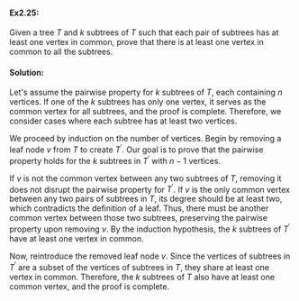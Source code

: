 #### Ex2.25:
Given a tree $T$ and $k$ subtrees of $T$ such that each pair of subtrees has at least one vertex in common, prove that there is at least one 
vertex in common to all the subtrees.


#### Solution:

Let's assume the pairwise property for $k$ subtrees of $T$, each containing $n$ vertices. If one of the $k$ subtrees has only one vertex, 
it serves as the common vertex for all subtrees, and the proof is complete. Therefore, we consider cases where each subtree has at least 
two vertices.

We proceed by induction on the number of vertices. Begin by removing a leaf node $v$ from $T$ to create $T^\prime$. Our goal is to prove 
that the pairwise property holds for the $k$ subtrees in $T^\prime$ with $n-1$ vertices.

If $v$ is not the common vertex between any two subtrees of $T$, removing it does not disrupt the pairwise property for $T^\prime$. If $v$ 
is the only common vertex between any two pairs of subtrees in $T$, its degree should be at least two, which contradicts the definition of 
a leaf. Thus, there must be another common vertex between those two subtrees, preserving the pairwise property upon removing $v$. By the 
induction hypothesis, the $k$ subtrees of $T^\prime$ have at least one vertex in common.

Now, reintroduce the removed leaf node $v$. Since the vertices of subtrees in $T^\prime$ are a subset of the vertices of subtrees in $T$, 
they share at least one vertex in common. Therefore, the $k$ subtrees of $T$ also have at least one common vertex, and the proof is complete.
